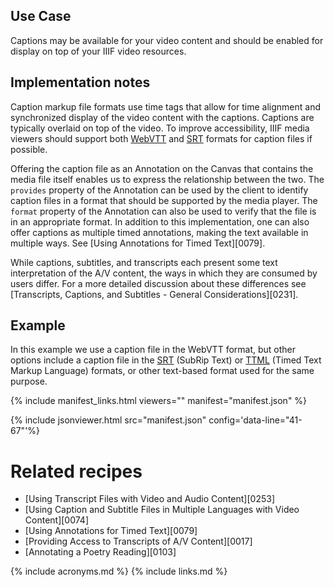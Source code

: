 ## Use Case

Captions may be available for your video content and should be enabled for display on top of your IIIF video resources.

## Implementation notes

Caption markup file formats use time tags that allow for time alignment and synchronized display of the video content with the captions. Captions are typically overlaid on top of the video. To improve accessibility, IIIF media viewers should support both [WebVTT](http://en.wikipedia.org/wiki/WebVTT) and [SRT](https://en.wikipedia.org/wiki/SubRip) formats for caption files if possible.

Offering the caption file as an Annotation on the Canvas that contains the media file itself enables us to express the relationship between the two. The `provides` property of the Annotation can be used by the client to identify caption files in a format that should be supported by the media player. The `format` property of the Annotation can also be used to verify that the file is in an appropriate format. 
In addition to this implementation, one can also offer captions as multiple timed annotations, making the text available in multiple ways. See [Using Annotations for Timed Text][0079].

While captions, subtitles, and transcripts each present some text interpretation of the A/V content, the ways in which they are consumed by users differ. For a more detailed discussion about these differences see [Transcripts, Captions, and Subtitles - General Considerations][0231].

## Example

In this example we use a caption file in the WebVTT format, but other options include a caption file in the [SRT](https://en.wikipedia.org/wiki/SubRip) (SubRip Text) or [TTML](https://w3c.github.io/ttml3/index.html) (Timed Text Markup Language) formats, or other text-based format used for the same purpose.

{% include manifest_links.html viewers="" manifest="manifest.json" %}

{% include jsonviewer.html src="manifest.json" config='data-line="41-67"'%}

# Related recipes

- [Using Transcript Files with Video and Audio Content][0253]
- [Using Caption and Subtitle Files in Multiple Languages with Video Content][0074]
- [Using Annotations for Timed Text][0079]
- [Providing Access to Transcripts of A/V Content][0017]
- [Annotating a Poetry Reading][0103]

{% include acronyms.md %}
{% include links.md %}

